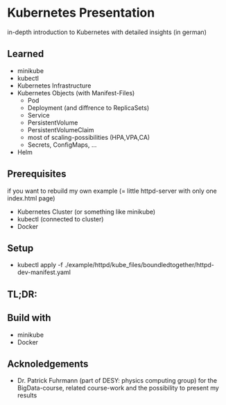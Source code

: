 # Kubernetes Presentation

in-depth introduction to Kubernetes with detailed insights (in german)

## Learned
* minikube
* kubectl
* Kubernetes Infrastructure
* Kubernetes Objects (with Manifest-Files)
    * Pod
    * Deployment (and diffrence to ReplicaSets)
    * Service
    * PersistentVolume
    * PersistentVolumeClaim
    * most of scaling-possibilities (HPA,VPA,CA)
    * Secrets, ConfigMaps, ...
* Helm

## Prerequisites
if you want to rebuild my own example (= little httpd-server with only one index.html page)
* Kubernetes Cluster (or something like minikube)
* kubectl (connected to cluster)
* Docker

## Setup
* kubectl apply -f ./example/httpd/kube_files/boundledtogether/httpd-dev-manifest.yaml

## TL;DR:
## Build with
* minikube
* Docker

## Acknoledgements
* Dr. Patrick Fuhrmann (part of DESY: physics computing group) for the BigData-course, related course-work and the possibility to present my results
